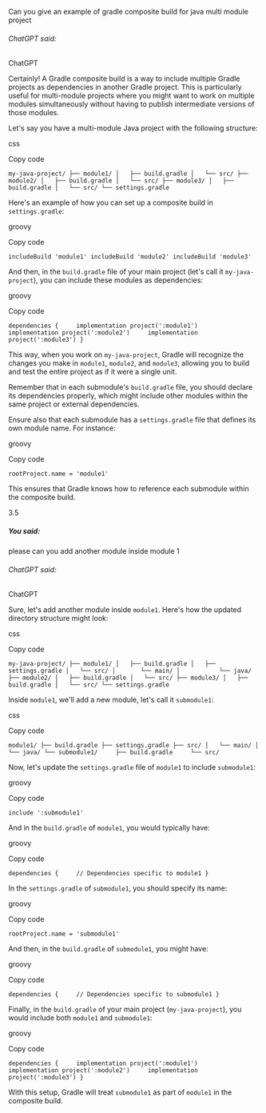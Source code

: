 Can you give an example of gradle composite build for java multi module project

###### ChatGPT said:

ChatGPT

Certainly! A Gradle composite build is a way to include multiple Gradle projects as dependencies in another Gradle project. This is particularly useful for multi-module projects where you might want to work on multiple modules simultaneously without having to publish intermediate versions of those modules.

Let's say you have a multi-module Java project with the following structure:

css

Copy code

`my-java-project/ ├── module1/ │   ├── build.gradle │   └── src/ ├── module2/ │   ├── build.gradle │   └── src/ ├── module3/ │   ├── build.gradle │   └── src/ └── settings.gradle`

Here's an example of how you can set up a composite build in `settings.gradle`:

groovy

Copy code

`includeBuild 'module1' includeBuild 'module2' includeBuild 'module3'`

And then, in the `build.gradle` file of your main project (let's call it `my-java-project`), you can include these modules as dependencies:

groovy

Copy code

`dependencies {     implementation project(':module1')     implementation project(':module2')     implementation project(':module3') }`

This way, when you work on `my-java-project`, Gradle will recognize the changes you make in `module1`, `module2`, and `module3`, allowing you to build and test the entire project as if it were a single unit.

Remember that in each submodule's `build.gradle` file, you should declare its dependencies properly, which might include other modules within the same project or external dependencies.

Ensure also that each submodule has a `settings.gradle` file that defines its own module name. For instance:

groovy

Copy code

`rootProject.name = 'module1'`

This ensures that Gradle knows how to reference each submodule within the composite build.

3.5

##### You said:

please can you add another module inside module 1

###### ChatGPT said:

ChatGPT

Sure, let's add another module inside `module1`. Here's how the updated directory structure might look:

css

Copy code

`my-java-project/ ├── module1/ │   ├── build.gradle │   ├── settings.gradle │   └── src/ │       └── main/ │           └── java/ ├── module2/ │   ├── build.gradle │   └── src/ ├── module3/ │   ├── build.gradle │   └── src/ └── settings.gradle`

Inside `module1`, we'll add a new module, let's call it `submodule1`:

css

Copy code

`module1/ ├── build.gradle ├── settings.gradle ├── src/ │   └── main/ │       └── java/ └── submodule1/     ├── build.gradle     └── src/`

Now, let's update the `settings.gradle` file of `module1` to include `submodule1`:

groovy

Copy code

`include ':submodule1'`

And in the `build.gradle` of `module1`, you would typically have:

groovy

Copy code

`dependencies {     // Dependencies specific to module1 }`

In the `settings.gradle` of `submodule1`, you should specify its name:

groovy

Copy code

`rootProject.name = 'submodule1'`

And then, in the `build.gradle` of `submodule1`, you might have:

groovy

Copy code

`dependencies {     // Dependencies specific to submodule1 }`

Finally, in the `build.gradle` of your main project (`my-java-project`), you would include both `module1` and `submodule1`:

groovy

Copy code

`dependencies {     implementation project(':module1')     implementation project(':module2')     implementation project(':module3') }`

With this setup, Gradle will treat `submodule1` as part of `module1` in the composite build.